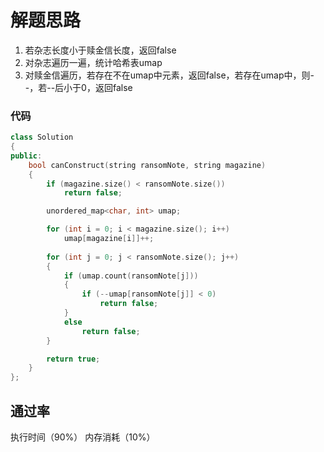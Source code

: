 # 解题思路
1. 若杂志长度小于赎金信长度，返回false
2. 对杂志遍历一遍，统计哈希表umap
3. 对赎金信遍历，若存在不在umap中元素，返回false，若存在umap中，则--，若--后小于0，返回false

### 代码

```cpp
class Solution
{
public:
    bool canConstruct(string ransomNote, string magazine) 
    {
        if (magazine.size() < ransomNote.size())
            return false;

        unordered_map<char, int> umap;

        for (int i = 0; i < magazine.size(); i++)
            umap[magazine[i]]++;
        
        for (int j = 0; j < ransomNote.size(); j++)
        {
            if (umap.count(ransomNote[j]))
            {
                if (--umap[ransomNote[j]] < 0)
                    return false;
            }
            else
                return false;
        }

        return true;
    }
};
```

## 通过率
执行时间（90%） 内存消耗（10%）